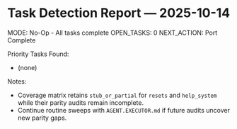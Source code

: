 # Task Detection Report — 2025-10-14

MODE: No-Op - All tasks complete
OPEN_TASKS: 0
NEXT_ACTION: Port Complete

Priority Tasks Found:
- (none)

Notes:
- Coverage matrix retains `stub_or_partial` for `resets` and `help_system` while their parity audits remain incomplete.
- Continue routine sweeps with `AGENT.EXECUTOR.md` if future audits uncover new parity gaps.
